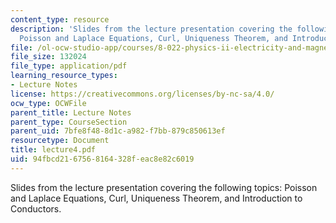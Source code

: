 ```yaml
---
content_type: resource
description: 'Slides from the lecture presentation covering the following topics:
  Poisson and Laplace Equations, Curl, Uniqueness Theorem, and Introduction to Conductors.'
file: /ol-ocw-studio-app/courses/8-022-physics-ii-electricity-and-magnetism-fall-2004/94fbcd2167568164328feac8e82c6019_lecture4.pdf
file_size: 132024
file_type: application/pdf
learning_resource_types:
- Lecture Notes
license: https://creativecommons.org/licenses/by-nc-sa/4.0/
ocw_type: OCWFile
parent_title: Lecture Notes
parent_type: CourseSection
parent_uid: 7bfe8f48-8d1c-a982-f7bb-879c850613ef
resourcetype: Document
title: lecture4.pdf
uid: 94fbcd21-6756-8164-328f-eac8e82c6019
---
```

Slides from the lecture presentation covering the following topics: Poisson and Laplace Equations, Curl, Uniqueness Theorem, and Introduction to Conductors.